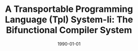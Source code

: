 ---
title: "A Transportable Programming Language (Tpl) System-Ii: The Bifunctional Compiler System"
date: 1990-01-01
venue: ""
paperurl: https://doi.org/10.1109/32.55092
authors: "Soklei Leong, Stephen M Jodis, Kevin J Sullivan, Oliver Jiang and Paul A D de Maine"
awards: ""
---